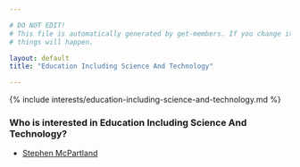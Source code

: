 ```yaml
---

# DO NOT EDIT!
# This file is automatically generated by get-members. If you change it, bad
# things will happen.

layout: default
title: "Education Including Science And Technology"

---
```


{% include interests/education-including-science-and-technology.md %}

### Who is interested in Education Including Science And Technology?


* [Stephen McPartland](/members/stephen-mcpartland.html)
